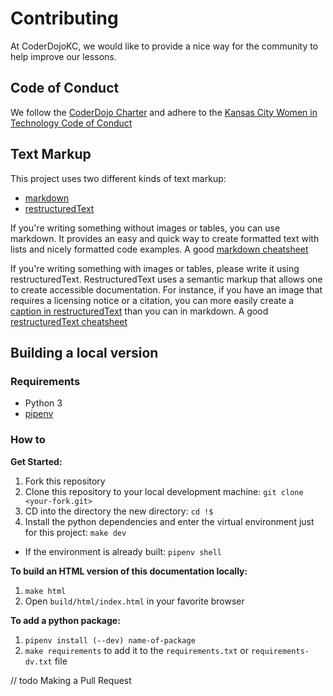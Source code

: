 # Contributing

At CoderDojoKC, we would like to provide a nice way for the community to help improve our lessons.

## Code of Conduct

We follow the [CoderDojo Charter](https://zen.coderdojo.com/charter) and adhere to the [Kansas City Women in Technology Code of Conduct](https://kansascitywomenintechnology.github.io/CodeOfConduct/)

## Text Markup

This project uses two different kinds of text markup:

* [markdown](https://daringfireball.net/projects/markdown/)
* [restructuredText](http://docutils.sourceforge.net/rst.html)

If you're writing something without images or tables, you can use markdown. It provides an easy and quick way to create formatted text with lists and nicely formatted code examples. A good [markdown cheatsheet](https://github.com/adam-p/markdown-here/wiki/Markdown-Cheatsheet)

If you're writing something with images or tables, please write it using restructuredText. RestructuredText uses a semantic markup that allows one to create accessible documentation. For instance, if you have an image that requires a licensing notice or a citation, you can more easily create a [caption in restructuredText](https://thomas-cokelaer.info/tutorials/sphinx/rest_syntax.html#images-and-figures) than you can in markdown. A good [restructuredText cheatsheet](https://thomas-cokelaer.info/tutorials/sphinx/rest_syntax.html)

## Building a local version

### Requirements

* Python 3
* [pipenv](https://pipenv.readthedocs.io/en/latest/install/#installing-pipenv)

### How to

**Get Started:**

1. Fork this repository
1. Clone this repository to your local development machine: `git clone <your-fork.git>`
1. CD into the directory the new directory: `cd !$`
1. Install the python dependencies and enter the virtual environment just for this project: `make dev`

  * If the environment is already built: `pipenv shell`

**To build an HTML version of this documentation locally:**

1. `make html`
1. Open `build/html/index.html` in your favorite browser

**To add a python package:**

1. `pipenv install (--dev) name-of-package`
1. `make requirements` to add it to the `requirements.txt` or `requirements-dv.txt` file

// todo Making a Pull Request
